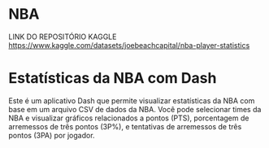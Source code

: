 # NBA
LINK DO REPOSITÓRIO KAGGLE
https://www.kaggle.com/datasets/joebeachcapital/nba-player-statistics

# Estatísticas da NBA com Dash

Este é um aplicativo Dash que permite visualizar estatísticas da NBA com base em um arquivo CSV de dados da NBA. Você pode selecionar times da NBA e visualizar gráficos relacionados a pontos (PTS), porcentagem de arremessos de três pontos (3P%), e tentativas de arremessos de três pontos (3PA) por jogador.

